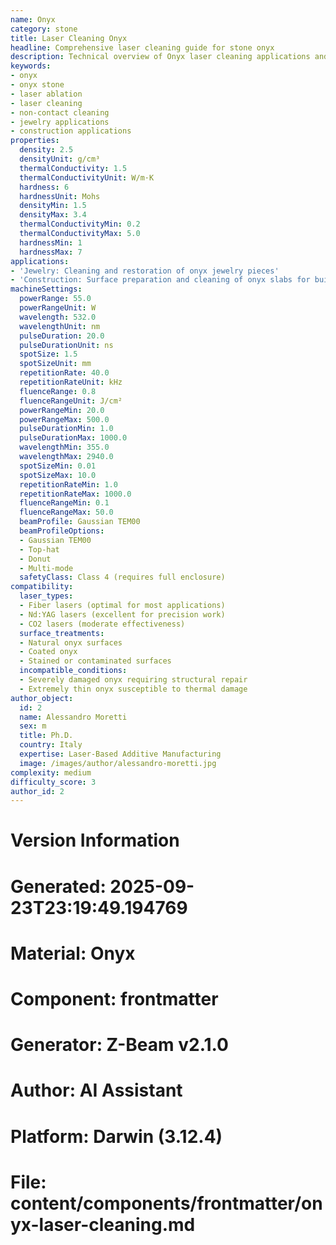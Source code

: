 ```yaml
---
name: Onyx
category: stone
title: Laser Cleaning Onyx
headline: Comprehensive laser cleaning guide for stone onyx
description: Technical overview of Onyx laser cleaning applications and parameters
keywords:
- onyx
- onyx stone
- laser ablation
- laser cleaning
- non-contact cleaning
- jewelry applications
- construction applications
properties:
  density: 2.5
  densityUnit: g/cm³
  thermalConductivity: 1.5
  thermalConductivityUnit: W/m·K
  hardness: 6
  hardnessUnit: Mohs
  densityMin: 1.5
  densityMax: 3.4
  thermalConductivityMin: 0.2
  thermalConductivityMax: 5.0
  hardnessMin: 1
  hardnessMax: 7
applications:
- 'Jewelry: Cleaning and restoration of onyx jewelry pieces'
- 'Construction: Surface preparation and cleaning of onyx slabs for building facades'
machineSettings:
  powerRange: 55.0
  powerRangeUnit: W
  wavelength: 532.0
  wavelengthUnit: nm
  pulseDuration: 20.0
  pulseDurationUnit: ns
  spotSize: 1.5
  spotSizeUnit: mm
  repetitionRate: 40.0
  repetitionRateUnit: kHz
  fluenceRange: 0.8
  fluenceRangeUnit: J/cm²
  powerRangeMin: 20.0
  powerRangeMax: 500.0
  pulseDurationMin: 1.0
  pulseDurationMax: 1000.0
  wavelengthMin: 355.0
  wavelengthMax: 2940.0
  spotSizeMin: 0.01
  spotSizeMax: 10.0
  repetitionRateMin: 1.0
  repetitionRateMax: 1000.0
  fluenceRangeMin: 0.1
  fluenceRangeMax: 50.0
  beamProfile: Gaussian TEM00
  beamProfileOptions:
  - Gaussian TEM00
  - Top-hat
  - Donut
  - Multi-mode
  safetyClass: Class 4 (requires full enclosure)
compatibility:
  laser_types:
  - Fiber lasers (optimal for most applications)
  - Nd:YAG lasers (excellent for precision work)
  - CO2 lasers (moderate effectiveness)
  surface_treatments:
  - Natural onyx surfaces
  - Coated onyx
  - Stained or contaminated surfaces
  incompatible_conditions:
  - Severely damaged onyx requiring structural repair
  - Extremely thin onyx susceptible to thermal damage
author_object:
  id: 2
  name: Alessandro Moretti
  sex: m
  title: Ph.D.
  country: Italy
  expertise: Laser-Based Additive Manufacturing
  image: /images/author/alessandro-moretti.jpg
complexity: medium
difficulty_score: 3
author_id: 2
---
```



# Version Information
# Generated: 2025-09-23T23:19:49.194769
# Material: Onyx
# Component: frontmatter
# Generator: Z-Beam v2.1.0
# Author: AI Assistant
# Platform: Darwin (3.12.4)
# File: content/components/frontmatter/onyx-laser-cleaning.md